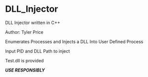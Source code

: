 # DLL_Injector
DLL Injector written in C++

Author: Tyler Price

Enumerates Processes and Injects a DLL Into User Defined Process

Input PID and DLL Path to inject

Test.dll is provided

***USE RESPONSIBLY***
